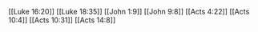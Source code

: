 [[Luke 16:20]]
[[Luke 18:35]]
[[John 1:9]]
[[John 9:8]]
[[Acts 4:22]]
[[Acts 10:4]]
[[Acts 10:31]]
[[Acts 14:8]]
